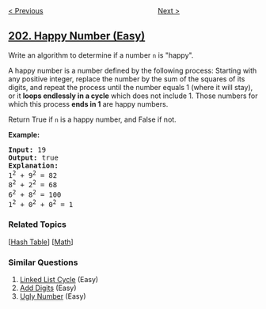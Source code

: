 <!--|This file generated by command(leetcode description); DO NOT EDIT.    |-->
<!--+----------------------------------------------------------------------+-->
<!--|@author    openset <openset.wang@gmail.com>                           |-->
<!--|@link      https://github.com/openset                                 |-->
<!--|@home      https://github.com/openset/leetcode                        |-->
<!--+----------------------------------------------------------------------+-->

[< Previous](../bitwise-and-of-numbers-range "Bitwise AND of Numbers Range")
　　　　　　　　　　　　　　　　
[Next >](../remove-linked-list-elements "Remove Linked List Elements")

## [202. Happy Number (Easy)](https://leetcode.com/problems/happy-number "快乐数")

<p>Write an algorithm to determine if a number <code>n</code> is &quot;happy&quot;.</p>

<p>A happy number is a number defined by the following process: Starting with any positive integer, replace the number by the sum of the squares of its digits, and repeat the process until the number equals 1 (where it will stay), or it <strong>loops endlessly in a cycle</strong> which does not include 1. Those numbers for which this process <strong>ends in 1</strong> are happy numbers.</p>

<p>Return True if <code>n</code> is a happy number, and False if not.</p>

<p><strong>Example:&nbsp;</strong></p>

<pre>
<strong>Input:</strong> 19
<strong>Output:</strong> true
<strong>Explanation: 
</strong>1<sup>2</sup> + 9<sup>2</sup> = 82
8<sup>2</sup> + 2<sup>2</sup> = 68
6<sup>2</sup> + 8<sup>2</sup> = 100
1<sup>2</sup> + 0<sup>2</sup> + 0<sup>2</sup> = 1
</pre>

### Related Topics
  [[Hash Table](../../tag/hash-table/README.md)]
  [[Math](../../tag/math/README.md)]

### Similar Questions
  1. [Linked List Cycle](../linked-list-cycle) (Easy)
  1. [Add Digits](../add-digits) (Easy)
  1. [Ugly Number](../ugly-number) (Easy)
